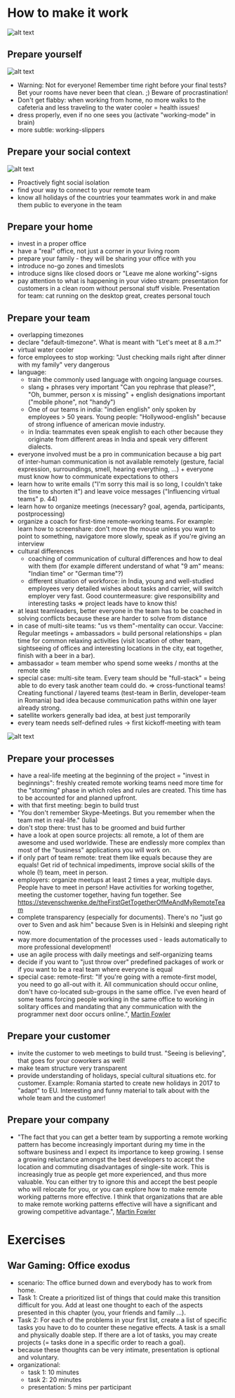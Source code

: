 # How to make it work

![alt text](slides/contextOfRemoteWorking.png)

## Prepare yourself

![alt text](slides/prepareYourself.jpg)

- Warning: Not for everyone! Remember time right before your final tests? Bet your rooms have never been that clean. ;) Beware of procrastination!
- Don't get flabby: when working from home, no more walks to the cafeteria and less traveling to the water cooler = health issues! 
- dress properly, even if no one sees you (activate "working-mode" in brain)
- more subtle: working-slippers

## Prepare your social context

![alt text](slides/contextOfRemoteWorking.png)

- Proactively fight social isolation
- find your way to connect to your remote team
- know all holidays of the countries your teammates work in and make them public to everyone in the team

## Prepare your home
- invest in a proper office
- have a "real" office, not just a corner in your living room
- prepare your family - they will be sharing your office with you
- introduce no-go zones and timeslots
- introduce signs like closed doors or "Leave me alone working"-signs
- pay attention to what is happening in your video stream: presentation for customers in a clean room without personal stuff visible. Presentation for team: cat running on the desktop great, creates personal touch

## Prepare your team
- overlapping timezones
- declare "default-timezone". What is meant with "Let's meet at 8 a.m.?"
- virtual water cooler
- force employees to stop working: "Just checking mails right after dinner with my family" very dangerous
- language:
    - train the commonly used language with ongoing language courses. 
    - slang + phrases very important "Can you rephrase that please?", "Oh, bummer, person x is missing" + english designations important ("mobile phone", not "handy")
    - One of our teams in india: "indien english" only spoken by employees > 50 years. Young people: "Hollywood-english" because of strong influence of american movie industry.
    - in India: teammates even speak english to each other because they originate from different areas in India and speak very different dialects. 
- everyone involved must be a pro in communication because a big part of inter-human communication is not available remotely (gesture, facial expression, surroundings, smell, hearing everything, ...) + everyone must know how to communicate expectations to others
- learn how to write emails ("I'm sorry this mail is so long, I couldn't take the time to shorten it") and leave voice messages ("Influencing virtual teams" p. 44)
- learn how to organize meetings (necessary? goal, agenda, participants, postprocessing)
- organize a coach for first-time remote-working teams. For example: learn how to screenshare: don't move the mouse unless you want to point to something, navigatore more slowly, speak as if you're giving an interview
- cultural differences
    - coaching of communication of cultural differences and how to deal with them (for example different understand of what "9 am" means: "Indian time" or "German time"?)
    - different situation of workforce: in India, young and well-studied employees very detailed wishes about tasks and carrier, will switch employer very fast. Good countermeasure: give responsibility and interesting tasks => project leads have to know this!   
- at least teamleaders, better everyone in the team has to be coached in solving conflicts because these are harder to solve from distance
- in case of multi-site teams: "us vs them"-mentality can occur. Vaccine: Regular meetings + ambassadors = build personal relationships = plan time for common relaxing activities (visit location of other team, sightseeing of offices and interesting locations in the city, eat together, finish with a beer in a bar).
- ambassador = team member who spend some weeks / months at the remote site
- special case: multi-site team. Every team should be "full-stack" = being able to do every task another team could do. => cross-functional teams! Creating functional / layered teams (test-team in Berlin, developer-team in Romania) bad idea because communication paths within one layer already strong.
- satellite workers generally bad idea, at best just temporarily
- every team needs self-defined rules -> first kickoff-meeting with team 

![alt text](slides/contextOfRemoteWorkingInBusiness.png)

## Prepare your processes
- have a real-life meeting at the beginning of the project = "invest in beginnings": freshly created remote working teams need more time for the "storming" phase in which roles and rules are created. This time has to be accounted for and planned upfront.
- with that first meeting: begin to build trust
- "You don't remember Skype-Meetings. But you remember when the team met in real-life." (Iulia)
- don't stop there: trust has to be groomed and buid further
- have a look at open source projects: all remote, a lot of them are awesome and used worldwide. These are endlessly more complex than most of the "business" applications you will work on.
- if only part of team remote: treat them like equals because they are equals! Get rid of technical impediments, improve social skills of the whole (!) team, meet in person.
- employers: organize meetups at least 2 times a year, multiple days. People have to meet in person! Have activities for working together, meeting the customer together, having fun together. See https://stevenschwenke.de/theFirstGetTogetherOfMeAndMyRemoteTeam
- complete transparency (especially for documents). There's no "just go over to Sven and ask him" because Sven is in Helsinki and sleeping right now.
- way more documentation of the processes used - leads automatically to more professional development!
- use an agile process with daily meetings and self-organizing teams
- decide if you want to "just throw over" predefined packages of work or if you want to be a real team where everyone is equal
- special case: remote-first: "If you're going with a remote-first model, you need to go all-out with it. All communication should occur online, don't have co-located sub-groups in the same office. I've even heard of some teams forcing people working in the same office to working in solitary offices and mandating that any communication with the programmer next door occurs online.", [Martin Fowler](https://martinfowler.com/articles/remote-or-co-located.html)

## Prepare your customer
- invite the customer to web meetings to build trust. "Seeing is believing", that goes for your coworkers as well!
- make team structure very transparent
- provide understanding of holidays, special cultural situations etc. for customer. Example: Romania started to create new holidays in 2017 to "adapt" to EU. Interesting and funny material to talk about with the whole team and the customer!   

## Prepare your company
- "The fact that you can get a better team by supporting a remote working pattern has become increasingly important during my time in the software business and I expect its importance to keep growing. I sense a growing reluctance amongst the best developers to accept the location and commuting disadvantages of single-site work. This is increasingly true as people get more experienced, and thus more valuable. You can either try to ignore this and accept the best people who will relocate for you, or you can explore how to make remote working patterns more effective. I think that organizations that are able to make remote working patterns effective will have a significant and growing competitive advantage.", [Martin Fowler](https://martinfowler.com/articles/remote-or-co-located.html)

# Exercises
## War Gaming: Office exodus
- scenario: The office burned down and everybody has to work from home.
- Task 1: Create a prioritized list of things that could make this transition difficult for you. Add at least one thought to each of the aspects presented in this chapter (you, your friends and family ...). 
- Task 2: For each of the problems in your first list, create a list of specific tasks you have to do to counter these negative effects. A task is a small and physically doable step. If there are a lot of tasks, you may create projects (= tasks done in a specific order to reach a goal).
- because these thoughts can be very intimate, presentation is optional and voluntary.
- organizational:
    - task 1: 10 minutes
    - task 2: 20 minutes
    - presentation: 5 mins per participant
